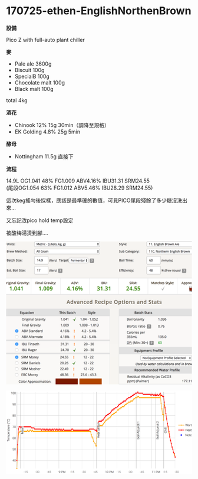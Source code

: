 # 170725-ethen-EnglishNorthenBrown

**設備**

Pico Z with full-auto plant chiller

**麥**

* Pale ale 3600g
* Biscuit 100g
* SpecialB 100g
* Chocolate malt 100g
* Black malt 100g

total 4kg

**酒花**

* Chinook 12% 15g 30min（調降至規格）
* EK Golding 4.8% 25g 5min

**酵母**
 
* Nottingham 11.5g 直接下

**流程**

14.9L OG1.041 48% FG1.009 ABV4.16% IBU31.31 SRM24.55   
(尾段OG1.054 63% FG1.012 ABV5.46% IBU28.29 SRM24.55)

這次keg搖勻後採樣，應該是最準確的數值，可見PICO尾段殘餘了多少糖沒洗出來...

又忘記改pico hold temp設定

被酸梅湯燙到腳....

![](../img/test59.png)

![](../img/test60.png)

